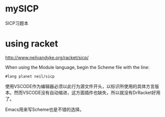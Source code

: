 # mySICP
SICP习题本
# using racket
http://www.neilvandyke.org/racket/sicp/

When using the Module language, begin the Scheme file with the line:

`#lang planet neil/sicp`

使用VSCODE作为编辑器必须以此行为源文件开头，以标识所使用的具体方言版本。然而VSCODE没有自动缩进，这方面插件也缺失，所以就没有DrRacket好用了。

Emacs用来写Scheme也是不错的选择。
